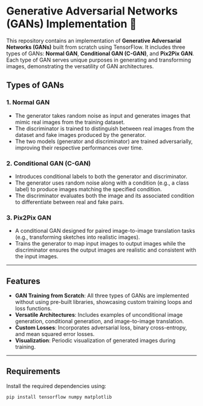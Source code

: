 # Generative Adversarial Networks (GANs) Implementation 🎨

This repository contains an implementation of **Generative Adversarial Networks (GANs)** built from scratch using TensorFlow. It includes three types of GANs: **Normal GAN**, **Conditional GAN (C-GAN)**, and **Pix2Pix GAN**. Each type of GAN serves unique purposes in generating and transforming images, demonstrating the versatility of GAN architectures.

## Types of GANs

### 1. **Normal GAN**
- The generator takes random noise as input and generates images that mimic real images from the training dataset.
- The discriminator is trained to distinguish between real images from the dataset and fake images produced by the generator.
- The two models (generator and discriminator) are trained adversarially, improving their respective performances over time.

### 2. **Conditional GAN (C-GAN)**
- Introduces conditional labels to both the generator and discriminator.
- The generator uses random noise along with a condition (e.g., a class label) to produce images matching the specified condition.
- The discriminator evaluates both the image and its associated condition to differentiate between real and fake pairs.

### 3. **Pix2Pix GAN**
- A conditional GAN designed for paired image-to-image translation tasks (e.g., transforming sketches into realistic images).
- Trains the generator to map input images to output images while the discriminator ensures the output images are realistic and consistent with the input images.

---

## Features

- **GAN Training from Scratch**: All three types of GANs are implemented without using pre-built libraries, showcasing custom training loops and loss functions.
- **Versatile Architectures**: Includes examples of unconditional image generation, conditional generation, and image-to-image translation.
- **Custom Losses**: Incorporates adversarial loss, binary cross-entropy, and mean squared error losses.
- **Visualization**: Periodic visualization of generated images during training.

---

## Requirements

Install the required dependencies using:

```bash
pip install tensorflow numpy matplotlib

